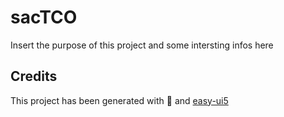 # sacTCO
Insert the purpose of this project and some intersting infos here


## Credits
This project has been generated with 💙 and [easy-ui5](https://github.com/SAP)
